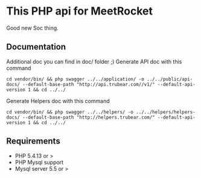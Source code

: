 # This PHP api for MeetRocket
Good new Soc thing.

## Documentation
Additional doc you can find in doc/ folder ;)
Generate API doc with this command

```cd vendor/bin/ && php swagger ../../application/ -o ../../public/api-docs/ --default-base-path "http://api.trubear.com//v1/" --default-api-version 1 && cd ../../```

Generate Helpers doc with this command

```cd vendor/bin/ && php swagger ../../helpers/ -o ../../helpers/helpers-docs/ --default-base-path "http://helpers.trubear.com/" --default-api-version 1 && cd ../../```


## Requirements

- PHP 5.4.13 or >
- PHP Mysql support
- Mysql server 5.5 or >